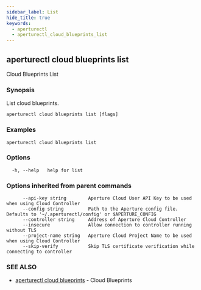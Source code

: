 ```yaml
---
sidebar_label: List
hide_title: true
keywords:
  - aperturectl
  - aperturectl_cloud_blueprints_list
---
```


<!-- markdownlint-disable -->

## aperturectl cloud blueprints list

Cloud Blueprints List

### Synopsis

List cloud blueprints.

```
aperturectl cloud blueprints list [flags]
```

### Examples

```
aperturectl cloud blueprints list
```

### Options

```
  -h, --help   help for list
```

### Options inherited from parent commands

```
      --api-key string        Aperture Cloud User API Key to be used when using Cloud Controller
      --config string         Path to the Aperture config file. Defaults to '~/.aperturectl/config' or $APERTURE_CONFIG
      --controller string     Address of Aperture Cloud Controller
      --insecure              Allow connection to controller running without TLS
      --project-name string   Aperture Cloud Project Name to be used when using Cloud Controller
      --skip-verify           Skip TLS certificate verification while connecting to controller
```

### SEE ALSO

- [aperturectl cloud blueprints](/reference/aperturectl/cloud/blueprints/blueprints.md) - Cloud Blueprints
